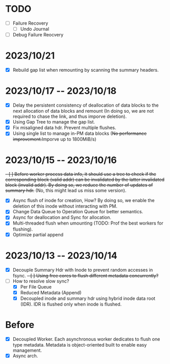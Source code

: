 # TODO
- [ ] Failure Recovery
  - [ ] Undo Journal 
- [ ] Debug Failure Reocvery

# 2023/10/21
- [x] Rebuild gap list when remounting by scanning the summary headers.

# 2023/10/17 -- 2023/10/18

- [x] Delay the persistent consistency of deallocation of data blocks to the next allocation of data blocks and remount (In doing so, we are not required to chase the link, and thus imporve deletion).
- [x] Using Gap Tree to manage the gap list.
- [x] Fix misaligned data hdr. Prevent multiple flushes.
- [x] Using single list to manage in-PM data blocks (~~No performance improvement.~~Imporve up to 1800MiB/s)

# 2023/10/15 -- 2023/10/16

~~- [ ] Before worker process data info, it should use a tree to check if the corresponding block (valid addr) can be invalidated by the latter invalidated block (invalid addr). By doing so, we reduce the number of updates of summary hdr.~~ (No, this might lead us miss some version).
- [x] Async flush of inode for creation, How? By doing so, we enable the deletion of this inode without interacting with PM. 
- [x] Change Data Queue to Operation Queue for better semantics. 
- [x] Async for deallocation and Sync for allocation.
- [x] Multi-threaded flush when umounting (TODO: Prof the best workers for flushing).
- [x] Optimize partial append

# 2023/10/13 -- 2023/10/14

- [x] Decouple Summary Hdr with Inode to prevent random accesses in fsync.
~~- [ ] Using free cores to flush different metadata concurrently?~~
- [ ] How to resolve slow sync?
  - [x] Per File Queue
  - [x] Reduced Metadata (Append)
  - [x] Decoupled inode and summary hdr using hybrid inode data root (IDR). IDR is flushed only when inode is flushed.

# Before

- [x] Decoupled Worker. Each asynchronous worker dedicates to flush one type metadata. Metadata is object-oriented built to enable easy management.
- [x] Async arch. 